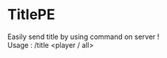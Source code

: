 # TitlePE
Easily send title by using command on server !<br/>
Usage : /title <player / all> <title> <subtitle> <fadeIn (20 = 1sec)> <duration (20 = 1sec)> <fadeOut (20 = 1sec)><br/>
Only working with Pocketmine (don't support Tesseract)

---
If you have any suggestions, ideas of something else to add contact me on Twitter [@Misteboss_mcpe](https://twitter.com/Misteboss_mcpe)
